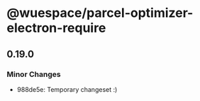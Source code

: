 # @wuespace/parcel-optimizer-electron-require

## 0.19.0

### Minor Changes

- 988de5e: Temporary changeset :)
